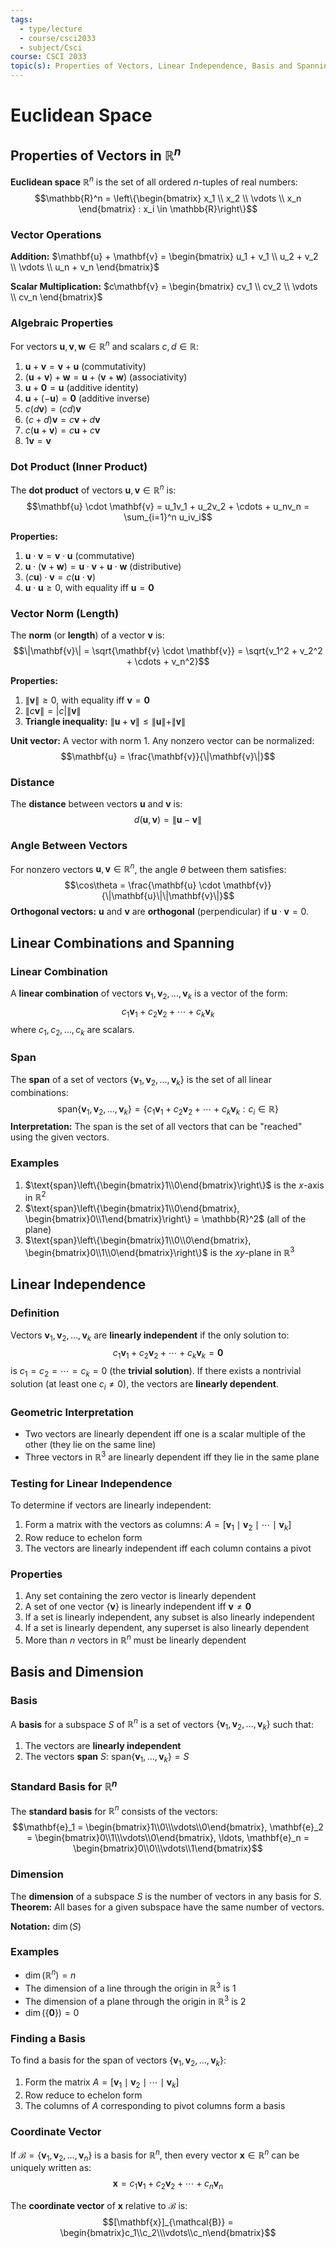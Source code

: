 ```yaml
---
tags:
  - type/lecture
  - course/csci2033
  - subject/Csci
course: CSCI 2033
topic(s): Properties of Vectors, Linear Independence, Basis and Spanning Sets
---
```

# Euclidean Space

## Properties of Vectors in $\mathbb{R}^n$

**Euclidean space** $\mathbb{R}^n$ is the set of all ordered $n$-tuples of real numbers:
$$\mathbb{R}^n = \left\{\begin{bmatrix} x_1 \\ x_2 \\ \vdots \\ x_n \end{bmatrix} : x_i \in \mathbb{R}\right\}$$

### Vector Operations

**Addition:** $\mathbf{u} + \mathbf{v} = \begin{bmatrix} u_1 + v_1 \\ u_2 + v_2 \\ \vdots \\ u_n + v_n \end{bmatrix}$

**Scalar Multiplication:** $c\mathbf{v} = \begin{bmatrix} cv_1 \\ cv_2 \\ \vdots \\ cv_n \end{bmatrix}$

### Algebraic Properties
For vectors $\mathbf{u}, \mathbf{v}, \mathbf{w} \in \mathbb{R}^n$ and scalars $c, d \in \mathbb{R}$:

1. $\mathbf{u} + \mathbf{v} = \mathbf{v} + \mathbf{u}$ (commutativity)
2. $(\mathbf{u} + \mathbf{v}) + \mathbf{w} = \mathbf{u} + (\mathbf{v} + \mathbf{w})$ (associativity)
3. $\mathbf{u} + \mathbf{0} = \mathbf{u}$ (additive identity)
4. $\mathbf{u} + (-\mathbf{u}) = \mathbf{0}$ (additive inverse)
5. $c(d\mathbf{v}) = (cd)\mathbf{v}$
6. $(c + d)\mathbf{v} = c\mathbf{v} + d\mathbf{v}$
7. $c(\mathbf{u} + \mathbf{v}) = c\mathbf{u} + c\mathbf{v}$
8. $1\mathbf{v} = \mathbf{v}$

### Dot Product (Inner Product)
The **dot product** of vectors $\mathbf{u}, \mathbf{v} \in \mathbb{R}^n$ is:
$$\mathbf{u} \cdot \mathbf{v} = u_1v_1 + u_2v_2 + \cdots + u_nv_n = \sum_{i=1}^n u_iv_i$$

**Properties:**
1. $\mathbf{u} \cdot \mathbf{v} = \mathbf{v} \cdot \mathbf{u}$ (commutative)
2. $\mathbf{u} \cdot (\mathbf{v} + \mathbf{w}) = \mathbf{u} \cdot \mathbf{v} + \mathbf{u} \cdot \mathbf{w}$ (distributive)
3. $(c\mathbf{u}) \cdot \mathbf{v} = c(\mathbf{u} \cdot \mathbf{v})$
4. $\mathbf{u} \cdot \mathbf{u} \geq 0$, with equality iff $\mathbf{u} = \mathbf{0}$

### Vector Norm (Length)
The **norm** (or **length**) of a vector $\mathbf{v}$ is:
$$\|\mathbf{v}\| = \sqrt{\mathbf{v} \cdot \mathbf{v}} = \sqrt{v_1^2 + v_2^2 + \cdots + v_n^2}$$

**Properties:**
1. $\|\mathbf{v}\| \geq 0$, with equality iff $\mathbf{v} = \mathbf{0}$
2. $\|c\mathbf{v}\| = |c|\|\mathbf{v}\|$
3. **Triangle inequality:** $\|\mathbf{u} + \mathbf{v}\| \leq \|\mathbf{u}\| + \|\mathbf{v}\|$

**Unit vector:** A vector with norm 1. Any nonzero vector can be normalized:
$$\mathbf{u} = \frac{\mathbf{v}}{\|\mathbf{v}\|}$$
### Distance
The **distance** between vectors $\mathbf{u}$ and $\mathbf{v}$ is:
$$d(\mathbf{u}, \mathbf{v}) = \|\mathbf{u} - \mathbf{v}\|$$
### Angle Between Vectors
For nonzero vectors $\mathbf{u}, \mathbf{v} \in \mathbb{R}^n$, the angle $\theta$ between them satisfies:
$$\cos\theta = \frac{\mathbf{u} \cdot \mathbf{v}}{\|\mathbf{u}\|\|\mathbf{v}\|}$$
**Orthogonal vectors:** $\mathbf{u}$ and $\mathbf{v}$ are **orthogonal** (perpendicular) if $\mathbf{u} \cdot \mathbf{v} = 0$.

## Linear Combinations and Spanning
### Linear Combination
A **linear combination** of vectors $\mathbf{v}_1, \mathbf{v}_2, \ldots, \mathbf{v}_k$ is a vector of the form:
$$c_1\mathbf{v}_1 + c_2\mathbf{v}_2 + \cdots + c_k\mathbf{v}_k$$
where $c_1, c_2, \ldots, c_k$ are scalars.
### Span
The **span** of a set of vectors $\{\mathbf{v}_1, \mathbf{v}_2, \ldots, \mathbf{v}_k\}$ is the set of all linear combinations:
$$\text{span}\{\mathbf{v}_1, \mathbf{v}_2, \ldots, \mathbf{v}_k\} = \{c_1\mathbf{v}_1 + c_2\mathbf{v}_2 + \cdots + c_k\mathbf{v}_k : c_i \in \mathbb{R}\}$$
**Interpretation:** The span is the set of all vectors that can be "reached" using the given vectors.
### Examples
1. $\text{span}\left\{\begin{bmatrix}1\\0\end{bmatrix}\right\}$ is the $x$-axis in $\mathbb{R}^2$
2. $\text{span}\left\{\begin{bmatrix}1\\0\end{bmatrix}, \begin{bmatrix}0\\1\end{bmatrix}\right\} = \mathbb{R}^2$ (all of the plane)
3. $\text{span}\left\{\begin{bmatrix}1\\0\\0\end{bmatrix}, \begin{bmatrix}0\\1\\0\end{bmatrix}\right\}$ is the $xy$-plane in $\mathbb{R}^3$

## Linear Independence
### Definition
Vectors $\mathbf{v}_1, \mathbf{v}_2, \ldots, \mathbf{v}_k$ are **linearly independent** if the only solution to:
$$c_1\mathbf{v}_1 + c_2\mathbf{v}_2 + \cdots + c_k\mathbf{v}_k = \mathbf{0}$$
is $c_1 = c_2 = \cdots = c_k = 0$ (the **trivial solution**).
If there exists a nontrivial solution (at least one $c_i \neq 0$), the vectors are **linearly dependent**.
### Geometric Interpretation
- Two vectors are linearly dependent iff one is a scalar multiple of the other (they lie on the same line)
- Three vectors in $\mathbb{R}^3$ are linearly dependent iff they lie in the same plane

### Testing for Linear Independence
To determine if vectors are linearly independent:
1. Form a matrix with the vectors as columns: $A = [\mathbf{v}_1 \mid \mathbf{v}_2 \mid \cdots \mid \mathbf{v}_k]$
2. Row reduce to echelon form
3. The vectors are linearly independent iff each column contains a pivot

### Properties
1. Any set containing the zero vector is linearly dependent
2. A set of one vector $\{\mathbf{v}\}$ is linearly independent iff $\mathbf{v} \neq \mathbf{0}$
3. If a set is linearly independent, any subset is also linearly independent
4. If a set is linearly dependent, any superset is also linearly dependent
5. More than $n$ vectors in $\mathbb{R}^n$ must be linearly dependent

## Basis and Dimension
### Basis
A **basis** for a subspace $S$ of $\mathbb{R}^n$ is a set of vectors $\{\mathbf{v}_1, \mathbf{v}_2, \ldots, \mathbf{v}_k\}$ such that:
1. The vectors are **linearly independent**
2. The vectors **span** $S$: $\text{span}\{\mathbf{v}_1, \ldots, \mathbf{v}_k\} = S$

### Standard Basis for $\mathbb{R}^n$
The **standard basis** for $\mathbb{R}^n$ consists of the vectors:
$$\mathbf{e}_1 = \begin{bmatrix}1\\0\\\vdots\\0\end{bmatrix}, \mathbf{e}_2 = \begin{bmatrix}0\\1\\\vdots\\0\end{bmatrix}, \ldots, \mathbf{e}_n = \begin{bmatrix}0\\0\\\vdots\\1\end{bmatrix}$$
### Dimension
The **dimension** of a subspace $S$ is the number of vectors in any basis for $S$.
**Theorem:** All bases for a given subspace have the same number of vectors.

**Notation:** $\dim(S)$
### Examples
- $\dim(\mathbb{R}^n) = n$
- The dimension of a line through the origin in $\mathbb{R}^3$ is 1
- The dimension of a plane through the origin in $\mathbb{R}^3$ is 2
- $\dim(\{\mathbf{0}\}) = 0$

### Finding a Basis
To find a basis for the span of vectors $\{\mathbf{v}_1, \mathbf{v}_2, \ldots, \mathbf{v}_k\}$:
1. Form the matrix $A = [\mathbf{v}_1 \mid \mathbf{v}_2 \mid \cdots \mid \mathbf{v}_k]$
2. Row reduce to echelon form
3. The columns of $A$ corresponding to pivot columns form a basis

### Coordinate Vector
If $\mathcal{B} = \{\mathbf{v}_1, \mathbf{v}_2, \ldots, \mathbf{v}_n\}$ is a basis for $\mathbb{R}^n$, then every vector $\mathbf{x} \in \mathbb{R}^n$ can be uniquely written as:
$$\mathbf{x} = c_1\mathbf{v}_1 + c_2\mathbf{v}_2 + \cdots + c_n\mathbf{v}_n$$

The **coordinate vector** of $\mathbf{x}$ relative to $\mathcal{B}$ is:
$$[\mathbf{x}]_{\mathcal{B}} = \begin{bmatrix}c_1\\c_2\\\vdots\\c_n\end{bmatrix}$$